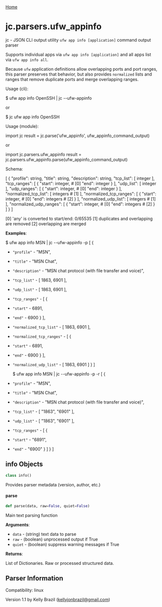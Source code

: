 [Home](https://kellyjonbrazil.github.io/jc/)
<a id="jc.parsers.ufw_appinfo"></a>

# jc.parsers.ufw\_appinfo

jc - JSON CLI output utility `ufw app info [application]` command
output parser

Supports individual apps via `ufw app info [application]` and all apps list
via `ufw app info all`.

Because `ufw` application definitions allow overlapping ports and port
ranges, this parser preserves that behavior, but also provides `normalized`
lists and ranges that remove duplicate ports and merge overlapping ranges.

Usage (cli):

$ ufw app info OpenSSH | jc --ufw-appinfo

or

$ jc ufw app info OpenSSH

Usage (module):

import jc
result = jc.parse('ufw_appinfo', ufw_appinfo_command_output)

or

import jc.parsers.ufw_appinfo
result = jc.parsers.ufw_appinfo.parse(ufw_appinfo_command_output)

Schema:

[
{
"profile":                  string,
"title":                    string,
"description":              string,
"tcp_list": [
integer
],
"tcp_ranges": [
{
"start":                integer,      # [0]
"end":                  integer
}
],
"udp_list": [
integer
],
"udp_ranges": [
{
"start":                integer,      # [0]
"end":                  integer
}
],
"normalized_tcp_list": [
integers      # [1]
],
"normalized_tcp_ranges": [
{
"start":                integer,      # [0]
"end":                  integers      # [2]
}
],
"normalized_udp_list": [
integers      # [1]
],
"normalized_udp_ranges": [
{
"start":                integer,      # [0]
"end":                  integers      # [2]
}
]
}
]

[0] 'any' is converted to start/end: 0/65535
[1] duplicates and overlapping are removed
[2] overlapping are merged

**Examples**:

  
  $ ufw app info MSN | jc --ufw-appinfo -p
  [
  {
- `"profile"` - "MSN",
- `"title"` - "MSN Chat",
- `"description"` - "MSN chat protocol (with file transfer and voice)",
- `"tcp_list"` - [
  1863,
  6901
  ],
- `"udp_list"` - [
  1863,
  6901
  ],
- `"tcp_ranges"` - [
  {
- `"start"` - 6891,
- `"end"` - 6900
  }
  ],
- `"normalized_tcp_list"` - [
  1863,
  6901
  ],
- `"normalized_tcp_ranges"` - [
  {
- `"start"` - 6891,
- `"end"` - 6900
  }
  ],
- `"normalized_udp_list"` - [
  1863,
  6901
  ]
  }
  ]
  
  $ ufw app info MSN | jc --ufw-appinfo -p -r
  [
  {
- `"profile"` - "MSN",
- `"title"` - "MSN Chat",
- `"description"` - "MSN chat protocol (with file transfer and voice)",
- `"tcp_list"` - [
  "1863",
  "6901"
  ],
- `"udp_list"` - [
  "1863",
  "6901"
  ],
- `"tcp_ranges"` - [
  {
- `"start"` - "6891",
- `"end"` - "6900"
  }
  ]
  }
  ]

<a id="jc.parsers.ufw_appinfo.info"></a>

## info Objects

```python
class info()
```

Provides parser metadata (version, author, etc.)

<a id="jc.parsers.ufw_appinfo.parse"></a>

#### parse

```python
def parse(data, raw=False, quiet=False)
```

Main text parsing function

**Arguments**:

  
- `data` - (string)  text data to parse
- `raw` - (boolean) unprocessed output if True
- `quiet` - (boolean) suppress warning messages if True
  

**Returns**:

  
  List of Dictionaries. Raw or processed structured data.

## Parser Information
Compatibility:  linux

Version 1.1 by Kelly Brazil (kellyjonbrazil@gmail.com)
